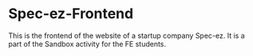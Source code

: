 # Spec-ez-Frontend
This is the frontend of the website of a startup company Spec-ez. It is a part of the Sandbox activity for the FE students.
